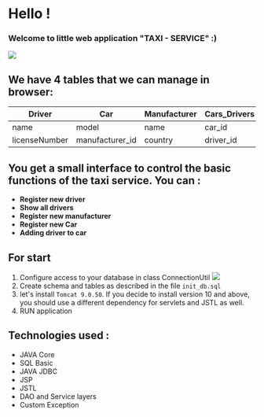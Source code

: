 # Hello ! 
### Welcome to little web application "TAXI - SERVICE"   :)
![](https://image.freepik.com/free-vector/taxi-service-logo-template_1057-4799.jpg)
## We have 4 tables that we can manage in browser:
Driver | Car | Manufacturer | Cars_Drivers
--- | --- | --- | ---
name | model | name | car_id
licenseNumber | manufacturer_id | country | driver_id

## You get a small interface to control the basic functions of the taxi service. You can :
- **Register new driver**
- **Show all drivers**
- **Register new manufacturer**
- **Register new Car**
- **Adding driver to car**

## For start 
1. Configure access to your database in class ConnectionUtil ![](https://i.imgur.com/6xASjwX.png)
2. Create schema and tables as described in the file `init_db.sql`
3. let's install `Tomcat 9.0.50`. If you decide to install version 10 and above, you should use a different dependency for servlets and JSTL as well.
4. RUN application

## Technologies used :
- JAVA Core
- SQL Basic
- JAVA JDBC
- JSP
- JSTL
- DAO and Service layers
- Custom Exception
